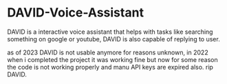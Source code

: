 # DAVID-Voice-Assistant
DAVID is a interactive voice assistant that helps with tasks like searching something on google or youtube, DAVID is also capable of replying to user.

as of 2023 DAVID is not usable anymore for reasons unknown, in 2022 when i completed the project it was working fine but now for some reason the code is not working properly and manu API keys are expired also. rip DAVID.
